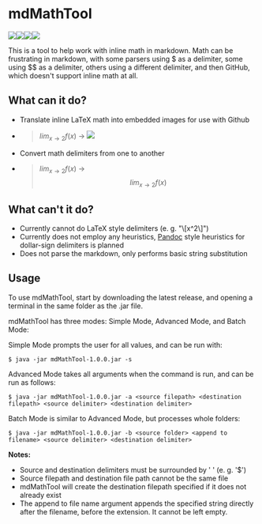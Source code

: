 # mdMathTool
![](https://img.shields.io/github/license/sohalsdr/mdMathTool?style=flat-square)![](https://img.shields.io/tokei/lines/github/sohalsdr/mdMathTool?style=flat-square)![](https://img.shields.io/github/downloads/sohalsdr/mdMathTool/total?style=flat-square)![](https://img.shields.io/github/v/release/sohalsdr/mdMathTool?style=flat-square)

This is a tool to help work with inline math in markdown. Math can be frustrating in markdown, with some parsers using \$ as a delimiter, some using \$\$ as a delimiter, others using a different delimiter, and then GitHub, which doesn't support inline math at all.

## What can it do?

- Translate inline LaTeX math into embedded images for use with Github

- > $lim_{x\to 2}f(x)$ -> <img src="https://render.githubusercontent.com/render/math?math=%24lim_%7Bx%5Cto%202%7Df(x)%24">

- Convert math delimiters from one to another

- > $lim_{x\to 2}f(x)$ -> $$lim_{x\to 2}f(x)$$

## What can't it do?

- Currently cannot do LaTeX style delimiters (e. g. "\\[x^2\\]")
- Currently does not employ any heuristics, [Pandoc](https://github.com/jgm/pandoc) style heuristics for dollar-sign delimiters is planned
- Does not parse the markdown, only performs basic string substitution

## Usage

To use mdMathTool, start by downloading the latest release, and opening a terminal in the same folder as the .jar file.

mdMathTool has three modes: Simple Mode, Advanced Mode, and Batch Mode:

Simple Mode prompts the user for all values, and can be run with:

```
$ java -jar mdMathTool-1.0.0.jar -s
```

Advanced Mode takes all arguments when the command is run, and can be run as follows:

```
$ java -jar mdMathTool-1.0.0.jar -a <source filepath> <destination filepath> <source delimiter> <destination delimiter>
```

Batch Mode is similar to Advanced Mode, but processes whole folders:

```
$ java -jar mdMathTool-1.0.0.jar -b <source folder> <append to filename> <source delimiter> <destination delimiter>
```

**Notes:**

- Source and destination delimiters must be surrounded by ' ' (e. g. '\$')
- Source filepath and destination file path cannot be the same file
- mdMathTool will create the destination filepath specified if it does not already exist
- The append to file name argument appends the specified string directly after the filename, before the extension. It cannot be left empty.







